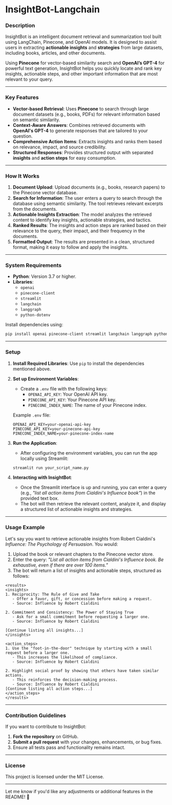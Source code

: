 # InsightBot-Langchain

### **Description**

InsightBot is an intelligent document retrieval and summarization tool built using LangChain, Pinecone, and OpenAI models. It is designed to assist users in extracting **actionable insights** and **strategies** from large datasets, including books, articles, and other documents. 

Using **Pinecone** for vector-based similarity search and **OpenAI’s GPT-4** for powerful text generation, InsightBot helps you quickly locate and rank key insights, actionable steps, and other important information that are most relevant to your query.

---

### **Key Features**

- **Vector-based Retrieval**: Uses **Pinecone** to search through large document datasets (e.g., books, PDFs) for relevant information based on semantic similarity.
- **Context-Aware Answers**: Combines retrieved documents with **OpenAI's GPT-4** to generate responses that are tailored to your question.
- **Comprehensive Action Items**: Extracts insights and ranks them based on relevance, impact, and source credibility.
- **Structured Responses**: Provides structured output with separated **insights** and **action steps** for easy consumption.

---

### **How It Works**

1. **Document Upload**: Upload documents (e.g., books, research papers) to the Pinecone vector database.
2. **Search for Information**: The user enters a query to search through the database using semantic similarity. The tool retrieves relevant excerpts from the documents.
3. **Actionable Insights Extraction**: The model analyzes the retrieved content to identify key insights, actionable strategies, and tactics.
4. **Ranked Results**: The insights and action steps are ranked based on their relevance to the query, their impact, and their frequency in the documents.
5. **Formatted Output**: The results are presented in a clean, structured format, making it easy to follow and apply the insights.

---

### **System Requirements**

- **Python**: Version 3.7 or higher.
- **Libraries**:
  - `openai`
  - `pinecone-client`
  - `streamlit`
  - `langchain`
  - `langgraph`
  - `python-dotenv`
  
Install dependencies using:

```bash
pip install openai pinecone-client streamlit langchain langgraph python-dotenv
```

---

### **Setup**

1. **Install Required Libraries**: Use `pip` to install the dependencies mentioned above.
   
2. **Set up Environment Variables**:
   - Create a `.env` file with the following keys:
     - `OPENAI_API_KEY`: Your OpenAI API key.
     - `PINECONE_API_KEY`: Your Pinecone API key.
     - `PINECONE_INDEX_NAME`: The name of your Pinecone index.
   
   Example `.env` file:

   ```
   OPENAI_API_KEY=your-openai-api-key
   PINECONE_API_KEY=your-pinecone-api-key
   PINECONE_INDEX_NAME=your-pinecone-index-name
   ```

3. **Run the Application**:
   - After configuring the environment variables, you can run the app locally using Streamlit:

   ```bash
   streamlit run your_script_name.py
   ```

4. **Interacting with InsightBot**:
   - Once the Streamlit interface is up and running, you can enter a query (e.g., *"list all action items from Cialdini's Influence book"*) in the provided text box.
   - The bot will then retrieve the relevant content, analyze it, and display a structured list of actionable insights and strategies.

---

### **Usage Example**

Let's say you want to retrieve actionable insights from Robert Cialdini's *Influence: The Psychology of Persuasion*. You would:

1. Upload the book or relevant chapters to the Pinecone vector store.
2. Enter the query: *"List all action items from Cialdini's Influence book. Be exhaustive, even if there are over 100 items."*
3. The bot will return a list of insights and actionable steps, structured as follows:

```
<results>
<insights>
1. Reciprocity: The Rule of Give and Take
   - Offer a favor, gift, or concession before making a request.
   - Source: Influence by Robert Cialdini

2. Commitment and Consistency: The Power of Staying True
   - Ask for a small commitment before requesting a larger one.
   - Source: Influence by Robert Cialdini

[Continue listing all insights...]
</insights>

<action_steps>
1. Use the "foot-in-the-door" technique by starting with a small request before a larger one.
   - This increases the likelihood of compliance.
   - Source: Influence by Robert Cialdini

2. Highlight social proof by showing that others have taken similar actions.
   - This reinforces the decision-making process.
   - Source: Influence by Robert Cialdini
[Continue listing all action steps...]
</action_steps>
</results>
```

---

### **Contribution Guidelines**

If you want to contribute to InsightBot:

1. **Fork the repository** on GitHub.
2. **Submit a pull request** with your changes, enhancements, or bug fixes.
3. Ensure all tests pass and functionality remains intact.

---

### **License**

This project is licensed under the MIT License.

---

Let me know if you'd like any adjustments or additional features in the README! 🚀
